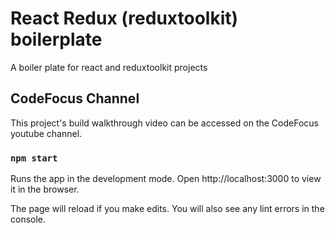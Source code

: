 # React Redux (reduxtoolkit) boilerplate

A boiler plate for react and reduxtoolkit projects

## CodeFocus Channel

This project's build walkthrough video can be accessed on the CodeFocus youtube channel.

### `npm start`

Runs the app in the development mode.
Open http://localhost:3000 to view it in the browser.

The page will reload if you make edits.
You will also see any lint errors in the console.
